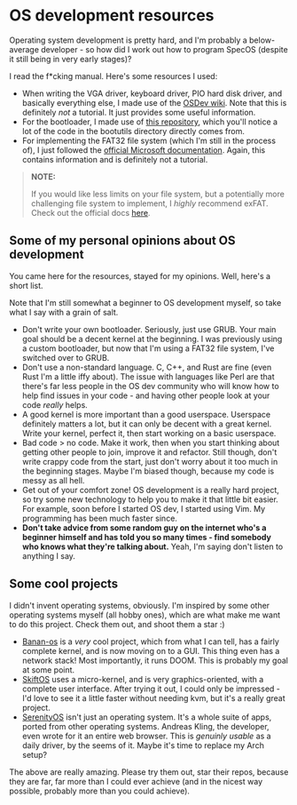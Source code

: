 # OS development resources

Operating system development is pretty hard, and I'm probably a below-average developer - so how did I work out how to program SpecOS (despite it still being in very early stages)?

I read the f\*cking manual. Here's some resources I used:

- When writing the VGA driver, keyboard driver, PIO hard disk driver, and basically everything else, I made use of the [OSDev wiki](https://wiki.osdev.org). Note that this is definitely *not* a tutorial. It just provides some useful information. 
- For the bootloader, I made use of [this repository](https://github.com/cfenollosa/os-tutorial), which you'll notice a lot of the code in the bootutils directory directly comes from.
- For implementing the FAT32 file system (which I'm still in the process of), I just followed the [official Microsoft documentation](https://download.microsoft.com/download/1/6/1/161ba512-40e2-4cc9-843a-923143f3456c/fatgen103.doc). Again, this contains information and is definitely not a tutorial.

> **NOTE:**
>
> If you would like less limits on your file system, but a potentially more challenging file system to implement, I *highly* recommend exFAT. Check out the official docs [here](https://learn.microsoft.com/en-us/windows/win32/fileio/exfat-specification).


## Some of my personal opinions about OS development

You came here for the resources, stayed for my opinions. Well, here's a short list.

Note that I'm still somewhat a beginner to OS development myself, so take what I say with a grain of salt.

- Don't write your own bootloader. Seriously, just use GRUB. Your main goal should be a decent kernel at the beginning. I was previously using a custom bootloader, but now that I'm using a FAT32 file system, I've switched over to GRUB.
- Don't use a non-standard language. C, C++, and Rust are fine (even Rust I'm a little iffy about). The issue with languages like Perl are that there's far less people in the OS dev community who will know how to help find issues in your code - and having other people look at your code *really* helps.
- A good kernel is more important than a good userspace. Userspace definitely matters a lot, but it can only be decent with a great kernel. Write your kernel, perfect it, then start working on a basic userspace.
- Bad code > no code. Make it work, then when you start thinking about getting other people to join, improve it and refactor. Still though, don't write crappy code from the start, just don't worry about it too much in the beginning stages. Maybe I'm biased though, because my code is messy as all hell.
- Get out of your comfort zone! OS development is a really hard project, so try some new technology to help you to make it that little bit easier. For example, soon before I started OS dev, I started using Vim. My programming has been much faster since.
- **Don't take advice from some random guy on the internet who's a beginner himself and has told you so many times - find somebody who knows what they're talking about.** Yeah, I'm saying don't listen to anything I say.

## Some cool projects

I didn't invent operating systems, obviously. I'm inspired by some other operating systems myself (all hobby ones), which are what make me want to do this project. Check them out, and shoot them a star :)

- [Banan-os](https://git.bananymous.com/Bananymous/banan-os) is a *very* cool project, which from what I can tell, has a fairly complete kernel, and is now moving on to a GUI. This thing even has a network stack! Most importantly, it runs DOOM. This is probably my goal at some point.
- [SkiftOS](http://github.com/skift-org/skift) uses a micro-kernel, and is very graphics-oriented, with a complete user interface. After trying it out, I could only be impressed - I'd love to see it a little faster without needing kvm, but it's a really great project.
- [SerenityOS](https://github.com/SerenityOS/serenity) isn't just an operating system. It's a whole suite of apps, ported from other operating systems. Andreas Kling, the developer, even wrote for it an entire web browser. This is *genuinly usable* as a daily driver, by the seems of it. Maybe it's time to replace my Arch setup?

The above are really amazing. Please try them out, star their repos, because they are far, far more than I could ever achieve (and in the nicest way possible, probably more than you could achieve).
